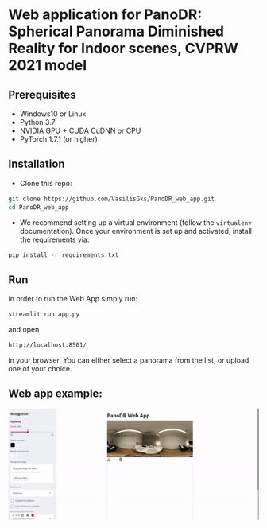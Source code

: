 # Web application for PanoDR: Spherical Panorama Diminished Reality for Indoor scenes, CVPRW 2021 model 


## Prerequisites
- Windows10 or Linux
- Python 3.7
- NVIDIA GPU + CUDA CuDNN or CPU
- PyTorch 1.7.1 (or higher)

## Installation
- Clone this repo:

```bash
git clone https://github.com/VasilisGks/PanoDR_web_app.git
cd PanoDR_web_app
```

- We recommend setting up a virtual environment (follow the `virtualenv` documentation).
Once your environment is set up and activated, install the requirements via:

```bash
pip install -r requirements.txt
```

## Run
In order to run the Web App simply run:
```bash
streamlit run app.py
```
and open 
```bash
http://localhost:8501/
```
in your browser. You can either select a panorama from the list, or upload one of your choice.

## Web app example:
![](https://github.com/VCL3D/PanoDR/blob/gh-pages/assets/web_app.gif) <br />
